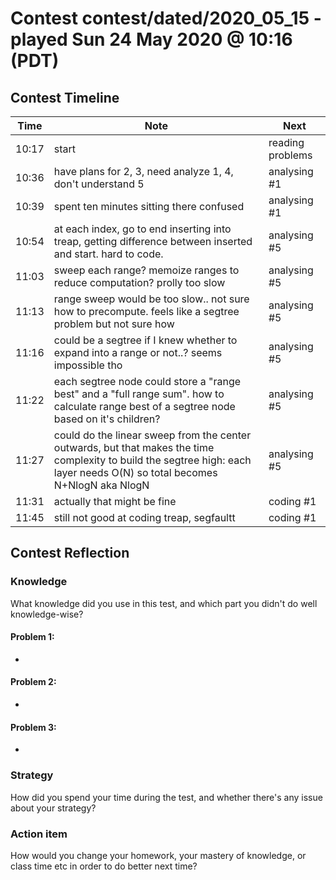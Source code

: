 # Contest contest/dated/2020_05_15 - played Sun 24 May 2020 @ 10:16 (PDT)

## Contest Timeline

| Time | Note | Next |
|----|----|----|
10:17 | start | reading problems
10:36 | have plans for 2, 3, need analyze 1, 4, don't understand 5 | analysing #1
10:39 | spent ten minutes sitting there confused | analysing #1
10:54 | at each index, go to end inserting into treap, getting difference between inserted and start. hard to code. | analysing #5
11:03 | sweep each range? memoize ranges to reduce computation? prolly too slow | analysing #5
11:13 | range sweep would be too slow.. not sure how to precompute. feels like a segtree problem but not sure how | analysing #5
11:16 | could be a segtree if I knew whether to expand into a range or not..? seems impossible tho | analysing #5
11:22 | each segtree node could store a "range best" and a "full range sum". how to calculate range best of a segtree node based on it's children? | analysing #5
11:27 | could do the linear sweep from the center outwards, but that makes the time complexity to build the segtree high: each layer needs O(N) so total becomes N+NlogN aka NlogN | analysing #5
11:31 | actually that might be fine | coding #1
11:45 | still not good at coding treap, segfaultt | coding #1

## Contest Reflection

### Knowledge
What knowledge did you use in this test, and which part you didn't do well knowledge-wise?

#### Problem 1:

-

#### Problem 2:

-

#### Problem 3:

-

### Strategy
How did you spend your time during the test, and whether there's any issue about your strategy?

### Action item
How would you change your homework, your mastery of knowledge, or class time etc in order to do better next time?
